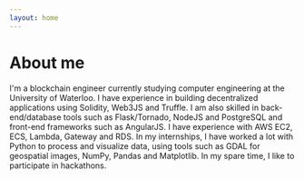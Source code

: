 ```yaml
---
layout: home
---
```

# About me

I'm a blockchain engineer currently studying computer engineering at the University of Waterloo. I have experience in building decentralized applications using Solidity, Web3JS and Truffle. I am also skilled in back-end/database tools such as Flask/Tornado, NodeJS and PostgreSQL and front-end frameworks such as AngularJS. I have experience with AWS EC2, ECS, Lambda, Gateway and RDS. In my internships, I have worked a lot with Python to process and visualize data, using tools such as GDAL for geospatial images, NumPy, Pandas and Matplotlib. In my spare time, I like to participate in hackathons.